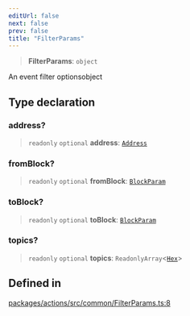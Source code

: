 ```yaml
---
editUrl: false
next: false
prev: false
title: "FilterParams"
---
```


> **FilterParams**: `object`

An event filter optionsobject

## Type declaration

### address?

> `readonly` `optional` **address**: [`Address`](/reference/tevm/actions/type-aliases/address/)

### fromBlock?

> `readonly` `optional` **fromBlock**: [`BlockParam`](/reference/tevm/actions/type-aliases/blockparam/)

### toBlock?

> `readonly` `optional` **toBlock**: [`BlockParam`](/reference/tevm/actions/type-aliases/blockparam/)

### topics?

> `readonly` `optional` **topics**: `ReadonlyArray`\<[`Hex`](/reference/tevm/actions/type-aliases/hex/)\>

## Defined in

[packages/actions/src/common/FilterParams.ts:8](https://github.com/evmts/tevm-monorepo/blob/main/packages/actions/src/common/FilterParams.ts#L8)
